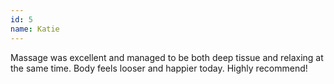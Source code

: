 ```yaml
---
id: 5
name: Katie
---
```


Massage was excellent and managed to be both deep tissue and relaxing at the same time. Body feels looser and happier today. Highly recommend!
